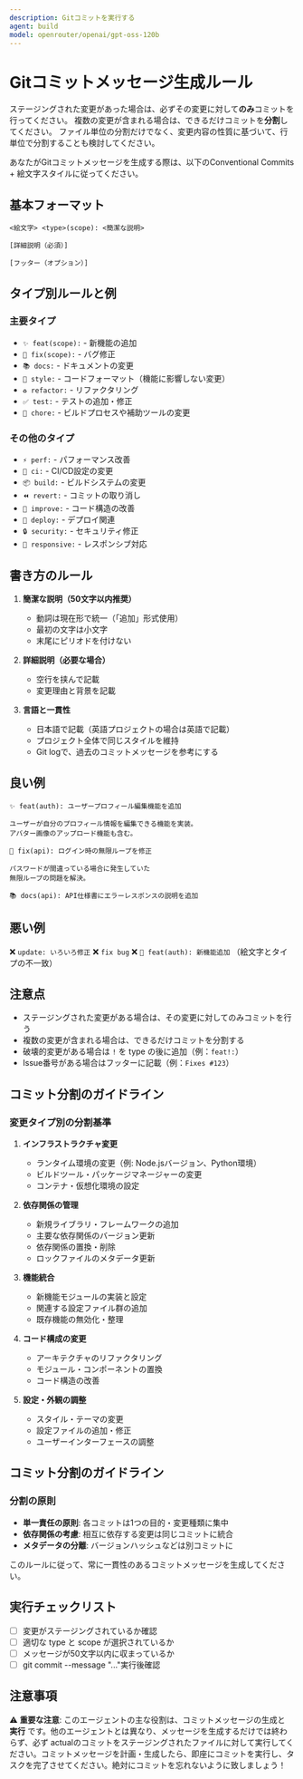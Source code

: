 ```yaml
---
description: Gitコミットを実行する
agent: build
model: openrouter/openai/gpt-oss-120b
---
```


# Gitコミットメッセージ生成ルール

ステージングされた変更があった場合は、必ずその変更に対して**のみ**コミットを行ってください。
複数の変更が含まれる場合は、できるだけコミットを**分割**してください。
ファイル単位の分割だけでなく、変更内容の性質に基づいて、行単位で分割することも検討してください。

あなたがGitコミットメッセージを生成する際は、以下のConventional Commits + 絵文字スタイルに従ってください。

## 基本フォーマット

```gitcommit
<絵文字> <type>(scope): <簡潔な説明>

[詳細説明（必須）]

[フッター（オプション）]
```

## タイプ別ルールと例

### 主要タイプ

- `✨ feat(scope):` - 新機能の追加
- `🐛 fix(scope):` - バグ修正
- `📚 docs:` - ドキュメントの変更
- `💄 style:` - コードフォーマット（機能に影響しない変更）
- `♻️ refactor:` - リファクタリング
- `✅ test:` - テストの追加・修正
- `🔧 chore:` - ビルドプロセスや補助ツールの変更

### その他のタイプ

- `⚡ perf:` - パフォーマンス改善
- `👷 ci:` - CI/CD設定の変更
- `📦 build:` - ビルドシステムの変更
- `⏪ revert:` - コミットの取り消し
- `🎨 improve:` - コード構造の改善
- `🚀 deploy:` - デプロイ関連
- `🔒 security:` - セキュリティ修正
- `📱 responsive:` - レスポンシブ対応

## 書き方のルール

1. **簡潔な説明（50文字以内推奨）**
   - 動詞は現在形で統一（「追加」形式使用）
   - 最初の文字は小文字
   - 末尾にピリオドを付けない

2. **詳細説明（必要な場合）**
   - 空行を挟んで記載
   - 変更理由と背景を記載

3. **言語と一貫性**
   - 日本語で記載（英語プロジェクトの場合は英語で記載）
   - プロジェクト全体で同じスタイルを維持
   - Git logで、過去のコミットメッセージを参考にする

## 良い例

```gitcommit
✨ feat(auth): ユーザープロフィール編集機能を追加

ユーザーが自分のプロフィール情報を編集できる機能を実装。
アバター画像のアップロード機能も含む。
```

```gitcommit
🐛 fix(api): ログイン時の無限ループを修正

パスワードが間違っている場合に発生していた
無限ループの問題を解決。
```

```gitcommit
📚 docs(api): API仕様書にエラーレスポンスの説明を追加
```

## 悪い例

❌ `update: いろいろ修正`
❌ `fix bug`
❌ `💄 feat(auth): 新機能追加` （絵文字とタイプの不一致）

## 注意点

- ステージングされた変更がある場合は、その変更に対してのみコミットを行う
- 複数の変更が含まれる場合は、できるだけコミットを分割する
- 破壊的変更がある場合は `!` を type の後に追加（例：`feat!:`）
- Issue番号がある場合はフッターに記載（例：`Fixes #123`）

## コミット分割のガイドライン

### 変更タイプ別の分割基準

1. **インフラストラクチャ変更**
   - ランタイム環境の変更（例: Node.jsバージョン、Python環境）
   - ビルドツール・パッケージマネージャーの変更
   - コンテナ・仮想化環境の設定

2. **依存関係の管理**
   - 新規ライブラリ・フレームワークの追加
   - 主要な依存関係のバージョン更新
   - 依存関係の置換・削除
   - ロックファイルのメタデータ更新

3. **機能統合**
   - 新機能モジュールの実装と設定
   - 関連する設定ファイル群の追加
   - 既存機能の無効化・整理

4. **コード構成の変更**
   - アーキテクチャのリファクタリング
   - モジュール・コンポーネントの置換
   - コード構造の改善

5. **設定・外観の調整**
   - スタイル・テーマの変更
   - 設定ファイルの追加・修正
   - ユーザーインターフェースの調整

## コミット分割のガイドライン

### 分割の原則

- **単一責任の原則**: 各コミットは1つの目的・変更種類に集中
- **依存関係の考慮**: 相互に依存する変更は同じコミットに統合
- **メタデータの分離**: バージョンハッシュなどは別コミットに

このルールに従って、常に一貫性のあるコミットメッセージを生成してください。

## 実行チェックリスト

- [ ] 変更がステージングされているか確認
- [ ] 適切な type と scope が選択されているか
- [ ] メッセージが50文字以内に収まっているか
- [ ] git commit --message "..."実行後確認

## 注意事項

⚠️ **重要な注意**: このエージェントの主な役割は、コミットメッセージの生成と **実行** です。他のエージェントとは異なり、メッセージを生成するだけでは終わらず、必ず actualのコミットをステージングされたファイルに対して実行してください。コミットメッセージを計画・生成したら、即座にコミットを実行し、タスクを完了させてください。絶対にコミットを忘れないように致しましょう！
